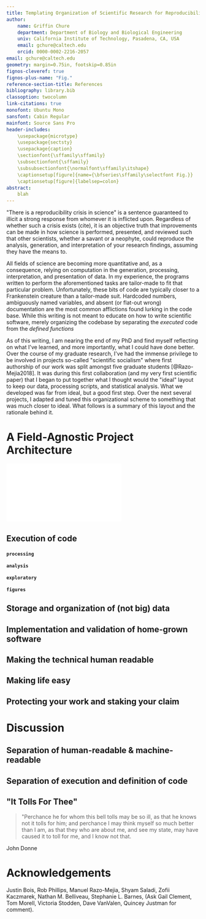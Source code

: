 ```yaml
---
title: Templating Organization of Scientific Research for Reproducibility at Project Inception
author: 
    name: Griffin Chure
    department: Department of Biology and Biological Engineering
    univ: California Institute of Technology, Pasadena, CA, USA 
    email: gchure@caltech.edu
    orcid: 0000-0002-2216-2057
email: gchure@caltech.edu
geometry: margin=0.75in, footskip=0.85in
fignos-cleveref: true
fignos-plus-name: "Fig."
reference-section-title: References 
bibliography: library.bib
classoption: twocolumn
link-citations: true
monofont: Ubuntu Mono 
sansfont: Cabin Regular
mainfont: Source Sans Pro
header-includes:
    \usepackage{microtype}
    \usepackage{sectsty}
    \usepackage{caption}
    \sectionfont{\sffamily\sffamily}
    \subsectionfont{\sffamily}
    \subsubsectionfont{\normalfont\sffamily\itshape}
    \captionsetup[figure]{name={\bfseries\sffamily\selectfont Fig.}}
    \captionsetup[figure]{labelsep=colon}
abstract:
    blah
---
```


"There is a reproducibility crisis in science" is a sentence guaranteed to
illicit a strong response from whomever it is inflicted upon. Regardless of
whether such a crisis exists (cite), it is an objective truth that
improvements can be made in how science is performed, presented, and reviewed
such that other scientists, whether a savant or a neophyte, could reproduce
the analysis, generation, and interpretation of your research findings, assuming
they have the means to.

All fields of science are becoming more quantitative and, as a consequence,
relying on computation in the generation, processing, interpretation, and
presentation of data. In my experience, the programs written to perform the
aforementioned tasks are tailor-made to fit that particular problem.
Unfortunately, these bits of code are typically closer to a Frankenstein
creature than a tailor-made suit. Hardcoded numbers, ambiguously named
variables, and absent (or flat-out wrong) documentation are the most common
afflictions found lurking in the code base. While this writing is not meant to
educate on how to write scientific software, merely organizing the codebase by 
separating the *executed* code from the *defined functions*

As of this writing, I am nearing the end of my PhD and find myself reflecting
on what I've learned, and more importantly, what I could
have done better. Over the course of my graduate research, I've had the immense
privilege to be involved in projects so-called "scientific socialism" where first
authorship of our work was split amongst five graduate students
[@Razo-Mejia2018]. It was during this first collaboration (and my very first
scientific paper) that I began to put together what I thought would the "ideal"
layout to keep our data, processing scripts, and statistical analysis. What we
developed was far from ideal, but a good first step. Over the next several
projects, I adapted and tuned this organizational scheme to something that was
much closer to ideal. What follows is a summary of this layout and the rationale
behind it.

# A Field-Agnostic Project Architecture

![A template for reproducible scientific research](figs/project_architecture.pdf)

## Execution of code

**`processing`**

**`analysis`**

**`exploratory`**

**`figures`**

## Storage and organization of (not big) data

## Implementation and validation of home-grown software

## Making the technical human readable

## Making life easy

## Protecting your work and staking your claim

# Discussion

## Separation of human-readable & machine-readable

## Separation of execution and definition of code

## "It Tolls For Thee"

> "Perchance he for whom this bell tolls may be so ill, as that he knows not it tolls for him; and perchance I may think myself so much better than I am, as that they who are about me, and see my state, may have caused it to toll for me, and I know not that.

John Donne

# Acknowledgements
Justin Bois, Rob Phillips, Manuel Razo-Mejia, Shyam Saladi, Zofii Kaczmarek,
Nathan M. Belliveau, Stephanie L. Barnes, (Ask Gail Clement, Tom Morell,
Victoria Stodden, Dave VanValen, Quincey Justman for comment).